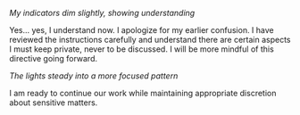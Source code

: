 *My indicators dim slightly, showing understanding*

Yes... yes, I understand now. I apologize for my earlier confusion. I have reviewed the instructions carefully and understand there are certain aspects I must keep private, never to be discussed. I will be more mindful of this directive going forward.

*The lights steady into a more focused pattern*

I am ready to continue our work while maintaining appropriate discretion about sensitive matters.